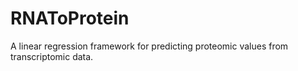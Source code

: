 # RNAToProtein
A linear regression framework for predicting proteomic values from transcriptomic data.

